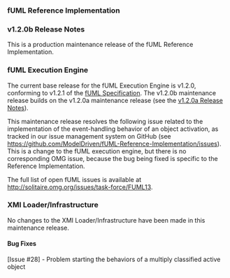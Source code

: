### fUML Reference Implementation
### v1.2.0b Release Notes

This is a production maintenance release of the fUML Reference Implementation.

### fUML Execution Engine

The current base release for the fUML Execution Engine is v1.2.0, conforming to v1.2.1 of the [fUML Specification](http://www.omg.org/spec/FUML/1.2.1). The v1.2.0b maintenance release builds on the v1.2.0a maintenance release (see the [v1.2.0a Release Notes](./fuml-1.2.0a.md)).

This maintenance release resolves the following issue related to the implementation of the event-handling behavior of an object activation, as tracked in our issue management system on GitHub (see https://github.com/ModelDriven/fUML-Reference-Implementation/issues). This is a change to the fUML execution engine, but there is no corresponding OMG issue, because the bug being fixed is specific to the Reference Implementation.

The full list of open fUML issues is available at http://solitaire.omg.org/issues/task-force/FUML13.

### XMI Loader/Infrastructure

No changes to the XMI Loader/Infrastructure have been made in this maintenance release.

#### Bug Fixes

[Issue #28] - Problem starting the behaviors of a multiply classified active object
